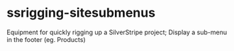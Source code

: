 # ssrigging-sitesubmenus
Equipment for quickly rigging up a SilverStripe project; Display a sub-menu in the footer (eg. Products)
